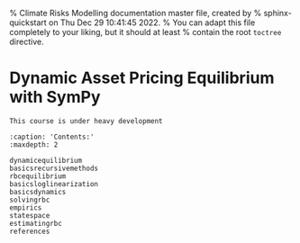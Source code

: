 % Climate Risks Modelling documentation master file, created by
% sphinx-quickstart on Thu Dec 29 10:41:45 2022.
% You can adapt this file completely to your liking, but it should at least
% contain the root `toctree` directive.

# Dynamic Asset Pricing Equilibrium with SymPy


```{warning}
This course is under heavy development
```

```{toctree}
:caption: 'Contents:'
:maxdepth: 2

dynamicequilibrium
basicsrecursivemethods
rbcequilibrium
basicsloglinearization
basicsdynamics
solvingrbc
empirics
statespace
estimatingrbc
references
```